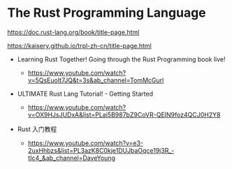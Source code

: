 # The Rust Programming Language

https://doc.rust-lang.org/book/title-page.html

https://kaisery.github.io/trpl-zh-cn/title-page.html

- Learning Rust Together! Going through the Rust Programming book live!
  - https://www.youtube.com/watch?v=5QsEuoIt7JQ&t=3s&ab_channel=TomMcGurl

- ULTIMATE Rust Lang Tutorial! - Getting Started
  - https://www.youtube.com/watch?v=OX9HJsJUDxA&list=PLai5B987bZ9CoVR-QEIN9foz4QCJ0H2Y8

- Rust 入门教程
  - https://www.youtube.com/watch?v=e3-2uxHhbzs&list=PL3azK8C0kje1DUJbaOqce19j3R_-tIc4_&ab_channel=DaveYoung